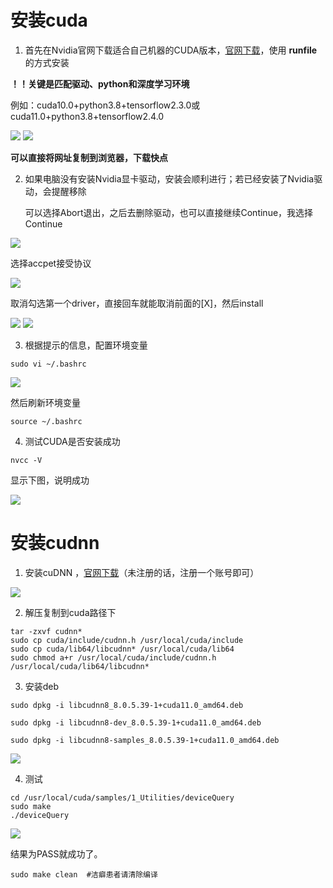 # 安装cuda

1. 首先在Nvidia官网下载适合自己机器的CUDA版本，[官网下载](https://developer.nvidia.com/CUDA-TOOLKIT-ARCHIVE)，使用 **runfile** 的方式安装

**！！关键是匹配驱动、python和深度学习环境**

例如：cuda10.0+python3.8+tensorflow2.3.0或cuda11.0+python3.8+tensorflow2.4.0

<img src="./figures/cuda+cudnn/0.png"/>

<img src="./figures/cuda+cudnn/1.png"/>

**可以直接将网址复制到浏览器，下载快点**

2. 如果电脑没有安装Nvidia显卡驱动，安装会顺利进行；若已经安装了Nvidia驱动，会提醒移除

   可以选择Abort退出，之后去删除驱动，也可以直接继续Continue，我选择Continue

<img src="./figures/cuda+cudnn/in1.png"/>

选择accpet接受协议

<img src="./figures/cuda+cudnn/in2.png"/>

取消勾选第一个driver，直接回车就能取消前面的[X]，然后install

<img src="./figures/cuda+cudnn/in6.png"/>

<img src="./figures/cuda+cudnn/in3.png"/>

3. 根据提示的信息，配置环境变量

```shell
sudo vi ~/.bashrc   
```

<img src="./figures/cuda+cudnn/in4.png"/>

然后刷新环境变量

```shell
source ~/.bashrc 
```

4. 测试CUDA是否安装成功

```shell
nvcc -V
```

显示下图，说明成功

<img src="./figures/cuda+cudnn/in5.png"/>



# 安装cudnn

1. 安装cuDNN ，[官网下载](https://developer.nvidia.com/rdp/cudnn-download?spm=a2c4e.10696291.0.0.1df819a4HJWSTe)（未注册的话，注册一个账号即可）

<img src="./figures/cuda+cudnn/n1.png"/>

2. 解压复制到cuda路径下

```shell
tar -zxvf cudnn*
sudo cp cuda/include/cudnn.h /usr/local/cuda/include
sudo cp cuda/lib64/libcudnn* /usr/local/cuda/lib64
sudo chmod a+r /usr/local/cuda/include/cudnn.h /usr/local/cuda/lib64/libcudnn* 
```

3. 安装deb

```shell
sudo dpkg -i libcudnn8_8.0.5.39-1+cuda11.0_amd64.deb

sudo dpkg -i libcudnn8-dev_8.0.5.39-1+cuda11.0_amd64.deb 

sudo dpkg -i libcudnn8-samples_8.0.5.39-1+cuda11.0_amd64.deb
```
<img src="./figures/cuda+cudnn/n3.png"/>


4. 测试

```shell
cd /usr/local/cuda/samples/1_Utilities/deviceQuery 
sudo make 
./deviceQuery 
```

<img src="./figures/cuda+cudnn/n2.png"/>

结果为PASS就成功了。

```shell
sudo make clean  #洁癖患者请清除编译
```

